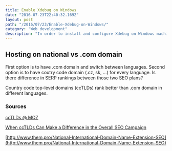 ```yaml
---
title: Enable Xdebug on Windows
date: "2016-07-23T22:40:32.169Z"
layout: post
path: "/2016/07/23/Enable-Xdebug-on-Windows/"
category: "Web development"
description: "In order to install and configure Xdebug on Windows machine."
---
```


## Hosting on national vs .com domain
First option is to have .com domain and switch between languages. Second option is to have coutry code domain (.cz, sk, ...) for every language.
Is there difference in SERP rankings between those two SEO plans?

Country code top-level domains (ccTLDs) rank better than .com domain in different languages.

### Sources
[ccTLDs @ MOZ](https://moz.com/learn/seo/cctlds)

[When ccTLDs Can Make a Difference in the Overall SEO Campaign](http://www.clickz.com/clickz/column/2284334/when-cctlds-can-make-a-difference-in-the-overall-seo-campaign)

[http://www.them.pro/National-International-Domain-Name-Extension-SEO](http://www.them.pro/National-International-Domain-Name-Extension-SEO)
